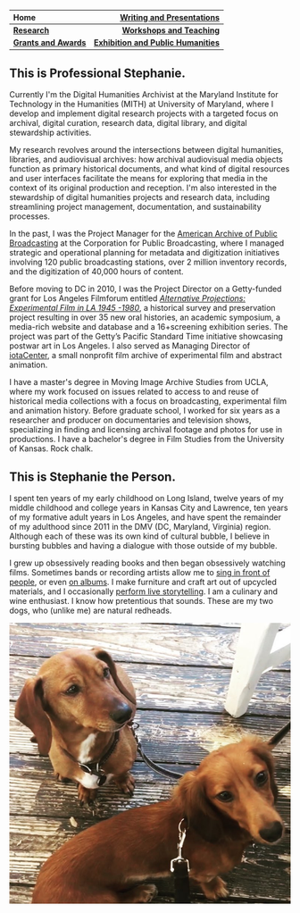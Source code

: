 | **Home**      | **[Writing and Presentations](/writing-presentations.md)** |
| :----------- | -----------: |
| **[Research](/research.md)**          | **[Workshops and Teaching](/workshops-teaching.md)**       |
|   **[Grants and Awards](/grants-awards.md)**   | **[Exhibition and Public Humanities](/exhibition-publichumanities.md)**      |



## This is Professional Stephanie.

Currently I'm the Digital Humanities Archivist at the Maryland Institute for Technology in the Humanities (MITH) at University of Maryland, where I develop and implement digital research projects with a targeted focus on archival, digital curation, research data, digital library, and digital stewardship activities.

My research revolves around the intersections between digital humanities, libraries, and audiovisual archives: how archival audiovisual media objects function as primary historical documents, and what kind of digital resources and user interfaces facilitate the means for exploring that media in the context of its original production and reception. I'm also interested in the stewardship of digital humanities projects and research data, including streamlining project management, documentation, and sustainability processes.

In the past, I was the Project Manager for the [American Archive of Public Broadcasting](https://americanarchive.org/about-the-american-archive) at the Corporation for Public Broadcasting, where I managed strategic and operational planning for metadata and digitization initiatives involving 120 public broadcasting stations, over 2 million inventory records, and the digitization of 40,000 hours of content.

Before moving to DC in 2010, I was the Project Director on a Getty-funded grant for Los Angeles Filmforum entitled *[Alternative Projections: Experimental Film in LA 1945 -1980](https://www.alternativeprojections.com/)*, a historical survey and preservation project resulting in over 35 new oral histories, an academic symposium, a media-rich website and database and a 16+screening exhibition series. The project was part of the Getty’s Pacific Standard Time initiative showcasing postwar art in Los Angeles. I also served as Managing Director of [iotaCenter](http://iotacenter.org/), a small nonprofit film archive of experimental film and abstract animation.

I have a master's degree in Moving Image Archive Studies from UCLA, where my work focused on issues related to access to and reuse of historical media collections with a focus on broadcasting, experimental film and animation history. Before graduate school, I worked for six years as a researcher and producer on documentaries and television shows, specializing in finding and licensing archival footage and photos for use in productions. I have a bachelor's degree in Film Studies from the University of Kansas. Rock chalk.

## This is Stephanie the Person.

I spent ten years of my early childhood on Long Island, twelve years of my middle childhood and college years in Kansas City and Lawrence, ten years of my formative adult years in Los Angeles, and have spent the remainder of my adulthood since 2011 in the DMV (DC, Maryland, Virginia) region. Although each of these was its own kind of cultural bubble, I believe in bursting bubbles and having a dialogue with those outside of my bubble.

I grew up obsessively reading books and then began obsessively watching films. Sometimes bands or recording artists allow me to [sing in front of people](https://scontent-iad3-1.xx.fbcdn.net/v/t1.6435-9/48277632_2265557873676704_5927721138166693888_n.jpg?_nc_cat=111&ccb=1-5&_nc_sid=cdbe9c&_nc_ohc=mhZVkY6cEWAAX_GuW-9&_nc_ht=scontent-iad3-1.xx&oh=c3e902fc6a4ddd8d6710563534aae24d&oe=614F8083), or even [on albums](https://stettes.bandcamp.com/album/future-shit). I make furniture and craft art out of upcycled materials, and I occasionally [perform live storytelling](https://www.instagram.com/p/2xU1BnGwRQ/). I am a culinary and wine enthusiast. I know how pretentious that sounds. These are my two dogs, who (unlike me) are natural redheads.

![Abbott and Penny](images/abbott-penny.jpg)
